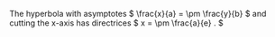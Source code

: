 The hyperbola with asymptotes $  \frac{x}{a} = \pm \frac{y}{b} $ and
cutting the x-axis has directrices $ x = \pm \frac{a}{e} . $
